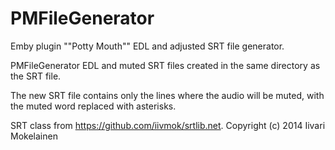 # PMFileGenerator
Emby plugin ""Potty Mouth"" EDL and adjusted SRT file generator.

PMFileGenerator <Full path to srt file> <Full path to muted words file>
EDL and muted SRT files created in the same directory as the SRT file.

The new SRT file contains only the lines where the audio will be muted, with the muted word replaced with asterisks.

SRT class from https://github.com/iivmok/srtlib.net.  Copyright (c) 2014 Iivari Mokelainen
